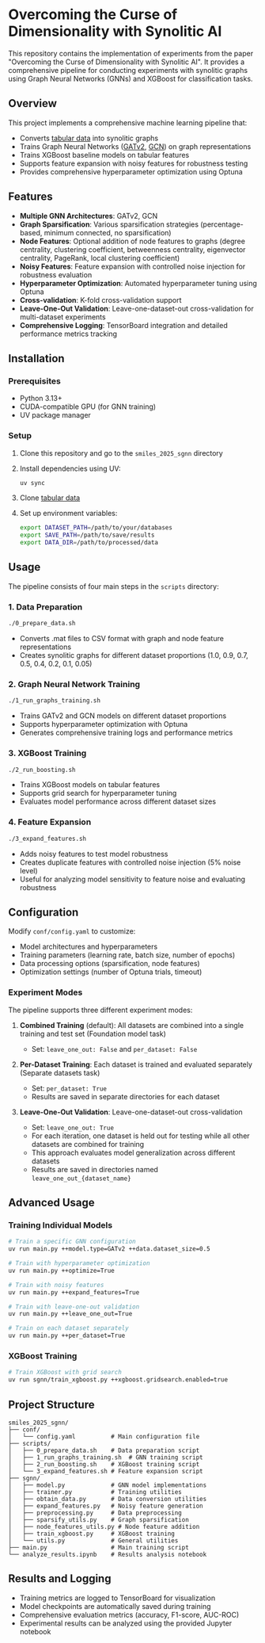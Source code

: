 # Overcoming the Curse of Dimensionality with Synolitic AI

This repository contains the implementation of experiments from the paper "Overcoming the Curse of Dimensionality with Synolitic AI". It provides a comprehensive pipeline for conducting experiments with synolitic graphs using Graph Neural Networks (GNNs) and XGBoost for classification tasks.

## Overview

This project implements a comprehensive machine learning pipeline that:

- Converts [tabular data](https://github.com/Mirkes/Databases-and-code-for-l_p-functional-comparison) into synolitic graphs
- Trains Graph Neural Networks ([GATv2](https://pytorch-geometric.readthedocs.io/en/2.6.1/generated/torch_geometric.nn.conv.GATv2Conv.html), [GCN](https://pytorch-geometric.readthedocs.io/en/2.5.2/generated/torch_geometric.nn.conv.GCNConv.html)) on graph representations
- Trains XGBoost baseline models on tabular features
- Supports feature expansion with noisy features for robustness testing
- Provides comprehensive hyperparameter optimization using Optuna

## Features

- **Multiple GNN Architectures**: GATv2, GCN
- **Graph Sparsification**: Various sparsification strategies (percentage-based, minimum connected, no sparsification)
- **Node Features**: Optional addition of node features to graphs (degree centrality, clustering coefficient, betweenness centrality, eigenvector centrality, PageRank, local clustering coefficient)
- **Noisy Features**: Feature expansion with controlled noise injection for robustness evaluation
- **Hyperparameter Optimization**: Automated hyperparameter tuning using Optuna
- **Cross-validation**: K-fold cross-validation support
- **Leave-One-Out Validation**: Leave-one-dataset-out cross-validation for multi-dataset experiments
- **Comprehensive Logging**: TensorBoard integration and detailed performance metrics tracking

## Installation

### Prerequisites

- Python 3.13+
- CUDA-compatible GPU (for GNN training)
- UV package manager

### Setup

1. Clone this repository and go to the ```smiles_2025_sgnn``` directory

2. Install dependencies using UV:

    ```bash
    uv sync
    ```

3. Clone [tabular data](https://github.com/Mirkes/Databases-and-code-for-l_p-functional-comparison)

4. Set up environment variables:

    ```bash
    export DATASET_PATH=/path/to/your/databases
    export SAVE_PATH=/path/to/save/results
    export DATA_DIR=/path/to/processed/data
    ```

## Usage

The pipeline consists of four main steps in the ```scripts``` directory:

### 1. Data Preparation

```bash
./0_prepare_data.sh
```

- Converts .mat files to CSV format with graph and node feature representations
- Creates synolitic graphs for different dataset proportions (1.0, 0.9, 0.7, 0.5, 0.4, 0.2, 0.1, 0.05)

### 2. Graph Neural Network Training

```bash
./1_run_graphs_training.sh
```

- Trains GATv2 and GCN models on different dataset proportions
- Supports hyperparameter optimization with Optuna
- Generates comprehensive training logs and performance metrics

### 3. XGBoost Training

```bash
./2_run_boosting.sh
```

- Trains XGBoost models on tabular features
- Supports grid search for hyperparameter tuning
- Evaluates model performance across different dataset sizes

### 4. Feature Expansion

```bash
./3_expand_features.sh
```

- Adds noisy features to test model robustness
- Creates duplicate features with controlled noise injection (5% noise level)
- Useful for analyzing model sensitivity to feature noise and evaluating robustness

## Configuration

Modify `conf/config.yaml` to customize:

- Model architectures and hyperparameters
- Training parameters (learning rate, batch size, number of epochs)
- Data processing options (sparsification, node features)
- Optimization settings (number of Optuna trials, timeout)

### Experiment Modes

The pipeline supports three different experiment modes:

1. **Combined Training** (default): All datasets are combined into a single training and test set (Foundation model task)
   - Set: `leave_one_out: False` and `per_dataset: False`

2. **Per-Dataset Training**: Each dataset is trained and evaluated separately (Separate datasets task)
   - Set: `per_dataset: True`
   - Results are saved in separate directories for each dataset

3. **Leave-One-Out Validation**: Leave-one-dataset-out cross-validation
   - Set: `leave_one_out: True`
   - For each iteration, one dataset is held out for testing while all other datasets are combined for training
   - This approach evaluates model generalization across different datasets
   - Results are saved in directories named `leave_one_out_{dataset_name}`

## Advanced Usage

### Training Individual Models

```bash
# Train a specific GNN configuration
uv run main.py ++model.type=GATv2 ++data.dataset_size=0.5

# Train with hyperparameter optimization
uv run main.py ++optimize=True

# Train with noisy features
uv run main.py ++expand_features=True

# Train with leave-one-out validation
uv run main.py ++leave_one_out=True

# Train on each dataset separately
uv run main.py ++per_dataset=True
```

### XGBoost Training

```bash
# Train XGBoost with grid search
uv run sgnn/train_xgboost.py ++xgboost.gridsearch.enabled=true
```

## Project Structure

```text
smiles_2025_sgnn/
├── conf/
│   └── config.yaml          # Main configuration file
├── scripts/
│   ├── 0_prepare_data.sh    # Data preparation script
│   ├── 1_run_graphs_training.sh  # GNN training script
│   ├── 2_run_boosting.sh    # XGBoost training script
│   └── 3_expand_features.sh # Feature expansion script
├── sgnn/
│   ├── model.py             # GNN model implementations
│   ├── trainer.py           # Training utilities
│   ├── obtain_data.py       # Data conversion utilities
│   ├── expand_features.py   # Noisy feature generation
│   ├── preprocessing.py     # Data preprocessing
│   ├── sparsify_utils.py    # Graph sparsification
│   ├── node_features_utils.py # Node feature addition
│   ├── train_xgboost.py     # XGBoost training
│   └── utils.py             # General utilities
├── main.py                  # Main training script
└── analyze_results.ipynb    # Results analysis notebook
```

## Results and Logging

- Training metrics are logged to TensorBoard for visualization
- Model checkpoints are automatically saved during training
- Comprehensive evaluation metrics (accuracy, F1-score, AUC-ROC)
- Experimental results can be analyzed using the provided Jupyter notebook
